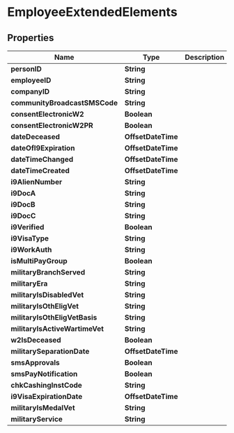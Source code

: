 

# EmployeeExtendedElements


## Properties

| Name | Type | Description | Notes |
|------------ | ------------- | ------------- | -------------|
|**personID** | **String** |  |  [optional] |
|**employeeID** | **String** |  |  [optional] |
|**companyID** | **String** |  |  [optional] |
|**communityBroadcastSMSCode** | **String** |  |  [optional] |
|**consentElectronicW2** | **Boolean** |  |  [optional] |
|**consentElectronicW2PR** | **Boolean** |  |  [optional] |
|**dateDeceased** | **OffsetDateTime** |  |  [optional] |
|**dateOfI9Expiration** | **OffsetDateTime** |  |  [optional] |
|**dateTimeChanged** | **OffsetDateTime** |  |  [optional] |
|**dateTimeCreated** | **OffsetDateTime** |  |  [optional] |
|**i9AlienNumber** | **String** |  |  [optional] |
|**i9DocA** | **String** |  |  [optional] |
|**i9DocB** | **String** |  |  [optional] |
|**i9DocC** | **String** |  |  [optional] |
|**i9Verified** | **Boolean** |  |  [optional] |
|**i9VisaType** | **String** |  |  [optional] |
|**i9WorkAuth** | **String** |  |  [optional] |
|**isMultiPayGroup** | **Boolean** |  |  [optional] |
|**militaryBranchServed** | **String** |  |  [optional] |
|**militaryEra** | **String** |  |  [optional] |
|**militaryIsDisabledVet** | **String** |  |  [optional] |
|**militaryIsOthEligVet** | **String** |  |  [optional] |
|**militaryIsOthEligVetBasis** | **String** |  |  [optional] |
|**militaryIsActiveWartimeVet** | **String** |  |  [optional] |
|**w2IsDeceased** | **Boolean** |  |  [optional] |
|**militarySeparationDate** | **OffsetDateTime** |  |  [optional] |
|**smsApprovals** | **Boolean** |  |  [optional] |
|**smsPayNotification** | **Boolean** |  |  [optional] |
|**chkCashingInstCode** | **String** |  |  [optional] |
|**i9VisaExpirationDate** | **OffsetDateTime** |  |  [optional] |
|**militaryIsMedalVet** | **String** |  |  [optional] |
|**militaryService** | **String** |  |  [optional] |



